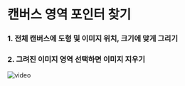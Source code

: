 # 캔버스 영역 포인터 찾기

### 1. 전체 캔버스에 도형 및 이미지 위치, 크기에 맞게 그리기
### 2. 그려진 이미지 영역 선택하면 이미지 지우기   

![video](https://user-images.githubusercontent.com/36693976/232723584-26ef21dd-9644-4dc8-a81b-a0600c6166c0.gif)
<!-- <img width="648" src="https://user-images.githubusercontent.com/36693976/232723584-26ef21dd-9644-4dc8-a81b-a0600c6166c0.gif" /> -->